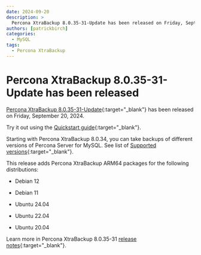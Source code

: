 ```yaml
---
date: 2024-09-20
description: >
  Percona XtraBackup 8.0.35-31-Update has been released on Friday, September 20, 2024.
authors: [patrickbirch]
categories:
  - MySQL
tags:
  - Percona XtraBackup
---
```


# Percona XtraBackup 8.0.35-31-Update has been released

<!-- more -->

[Percona XtraBackup 8.0.35-31-Update](https://docs.percona.com/percona-xtrabackup/8.0/){:target="_blank"} has been released on Friday, September 20, 2024.

Try it out using the [Quickstart guide](https://docs.percona.com/percona-xtrabackup/8.0/quickstart-overview.html){:target="_blank"}.

Starting with Percona XtraBackup 8.0.34, you can take backups of different versions of Percona Server for MySQL. See list of [Supported versions](https://docs.percona.com/percona-xtrabackup/8.0/supported-versions.html){:target="_blank"}.

This release adds Percona XtraBackup ARM64 packages for the following distributions:

* Debian 12

* Debian 11

* Ubuntu 24.04

* Ubuntu 22.04

* Ubuntu 20.04

Learn more in Percona XtraBackup 8.0.35-31 [release notes](https://docs.percona.com/percona-xtrabackup/8.0/release-notes/8.0/8.0.35-31.0.upd.html){:target="_blank"}.

